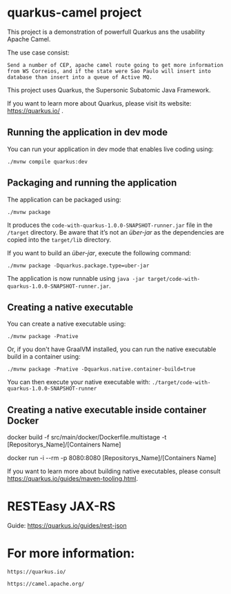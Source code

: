 # quarkus-camel project

This project is a demonstration of powerfull Quarkus ans the usability Apache Camel.

The use case consist:

```Send a number of CEP, apache camel route going to get more information from WS Correios, and if the state were Sao Paulo will insert into database than insert into a queue of Active MQ.```

This project uses Quarkus, the Supersonic Subatomic Java Framework.

If you want to learn more about Quarkus, please visit its website: https://quarkus.io/ .

## Running the application in dev mode

You can run your application in dev mode that enables live coding using:
```shell script
./mvnw compile quarkus:dev
```

## Packaging and running the application

The application can be packaged using:
```shell script
./mvnw package
```
It produces the `code-with-quarkus-1.0.0-SNAPSHOT-runner.jar` file in the `/target` directory.
Be aware that it’s not an _über-jar_ as the dependencies are copied into the `target/lib` directory.

If you want to build an _über-jar_, execute the following command:
```shell script
./mvnw package -Dquarkus.package.type=uber-jar
```

The application is now runnable using `java -jar target/code-with-quarkus-1.0.0-SNAPSHOT-runner.jar`.

## Creating a native executable

You can create a native executable using: 
```shell script
./mvnw package -Pnative
```

Or, if you don't have GraalVM installed, you can run the native executable build in a container using: 
```shell script
./mvnw package -Pnative -Dquarkus.native.container-build=true
```

You can then execute your native executable with: `./target/code-with-quarkus-1.0.0-SNAPSHOT-runner`

## Creating a native executable inside container Docker

docker build -f src/main/docker/Dockerfile.multistage -t [Repositorys_Name]/[Containers Name]

docker run -i --rm -p 8080:8080 [Repositorys_Name]/[Containers Name]

If you want to learn more about building native executables, please consult https://quarkus.io/guides/maven-tooling.html.

# RESTEasy JAX-RS

Guide: https://quarkus.io/guides/rest-json


# For more information:
```shell script
https://quarkus.io/
```
```shell script
https://camel.apache.org/
```
